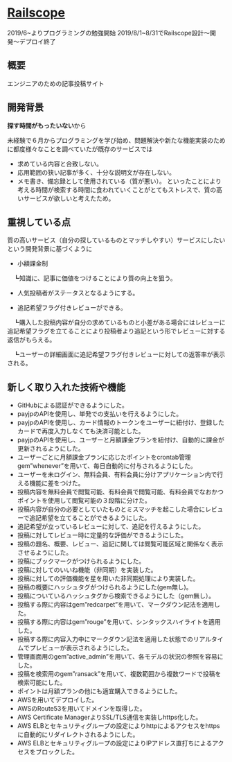# [Railscope](https://www.railscope.info)

2019/6~よりプログラミングの勉強開始
2019/8/1~8/31でRailscope設計〜開発〜デプロイ終了


## 概要
エンジニアのための記事投稿サイト


## 開発背景
**探す時間がもったいない**から


未経験で６月からプログラミングを学び始め、問題解決や新たな機能実装のために都度様々なことを調べていたが既存のサービスでは
- 求めている内容と合致しない。
- 応用範囲の狭い記事が多く、十分な説明文が存在しない。
- メモ書き、備忘録として使用されている（質が悪い）。
といったことにより考える時間が検索する時間に食われていくことがとてもストレスで、質の高いサービスが欲しいと考えたため。


## 重視している点
質の高いサービス（自分の探しているものとマッチしやすい）サービスにしたいという開発背景に基づくように

- 小額課金制

　┗知識に、記事に価値をつけることにより質の向上を狙う。
 
- 人気投稿者がステータスとなるようにする。
 
- 追記希望フラグ付きレビューができる。

　┗購入した投稿内容が自分の求めているものと小差がある場合にはレビューに追記希望フラグを立てることにより投稿者より追記という形でレビューに対する返信がもらえる。
 
　┗ユーザーの詳細画面に追記希望フラグ付きレビューに対しての返答率が表示される。
 

## 新しく取り入れた技術や機能
- GitHubによる認証ができるようにした。
- payjpのAPIを使用し、単発での支払いを行えるようにした。
- payjpのAPIを使用し、カード情報のトークンをユーザーに紐付け、登録したカードで再度入力しなくても決済可能とした。
- payjpのAPIを使用し、ユーザーと月額課金プランを紐付け、自動的に課金が更新されるようにした。
- ユーザーごとに月額課金プランに応じたポイントをcrontab管理gem”whenever”を用いて、毎日自動的に付与されるようにした。
- ユーザーを未ログイン、無料会員、有料会員に分けアプリケーション内で行える機能に差をつけた。
- 投稿内容を無料会員で閲覧可能、有料会員で閲覧可能、有料会員でなおかつポイントを使用して閲覧可能の３段階に分けた。
- 投稿内容が自分の必要としていたものとミスマッチを起こした場合にレビューで追記希望を立てることができるようにした。
- 追記希望が立っているレビューに対して、追記を行えるようにした。
- 投稿に対してレビュー時に定量的な評価ができるようにした。
- 投稿の題名、概要、レビュー、追記に関しては閲覧可能区域と関係なく表示させるようにした。
- 投稿にブックマークがつけられるようにした。
- 投稿に対してのいいね機能（非同期）を実装した。
- 投稿に対しての評価機能を星を用いた非同期処理により実装した。
- 投稿の概要にハッシュタグがつけられるようにした(gem無し)。
- 投稿についているハッシュタグから検索できるようにした（gem無し）。
- 投稿する際に内容はgem”redcarpet”を用いて、マークダウン記法を適用した。
- 投稿する際に内容はgem”rouge”を用いて、シンタックスハイライトを適用した。
- 投稿する際に内容入力中にマークダウン記法を適用した状態でのリアルタイムでプレビューが表示されるようにした。
- 管理画面用のgem”active_admin”を用いて、各モデルの状況の参照を容易にした。
- 投稿を検索用のgem”ransack”を用いて、複数範囲から複数ワードで投稿を検索可能にした。
- ポイントは月額プランの他にも適宜購入できるようにした。
- AWSを用いてデプロイした。
- AWSのRoute53を用いてドメインを取得した。
- AWS Certificate ManagerよりSSL/TLS通信を実装しhttps化した。
- AWS ELBとセキュリティグループの設定によりhttpによるアクセスをhttpsに自動的にリダイレクトされるようにした。
- AWS ELBとセキュリティグループの設定によりIPアドレス直打ちによるアクセスをブロックした。

